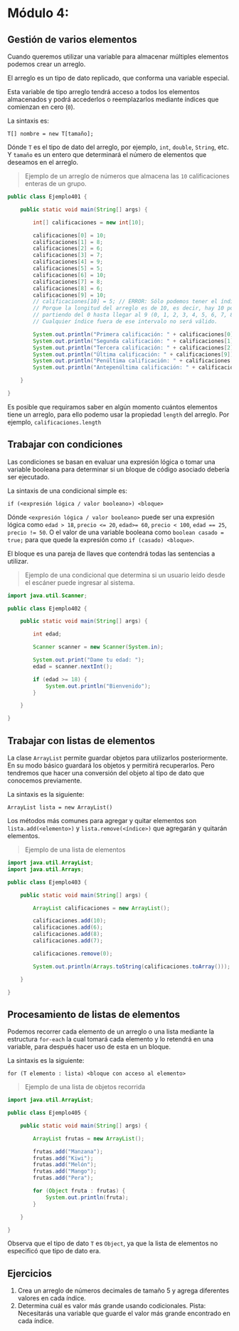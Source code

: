 # Módulo 4:

## Gestión de varios elementos

Cuando queremos utilizar una variable para almacenar múltiples elementos podemos crear un arreglo.

El arreglo es un tipo de dato replicado, que conforma una variable especial.

Esta variable de tipo arreglo tendrá acceso a todos los elementos almacenados y podrá accederlos o reemplazarlos 
mediante índices que comienzan en cero (`0`).

La sintaxis es:

    T[] nombre = new T[tamaño];

Dónde `T` es el tipo de dato del arreglo, por ejemplo, `int`, `double`, `String`, etc. Y `tamaño` es un entero que 
determinará el número de elementos que deseamos en el arreglo.

> Ejemplo de un arreglo de números que almacena las `10` calificaciones enteras de un grupo.

```java
public class Ejemplo401 {

    public static void main(String[] args) {

        int[] calificaciones = new int[10];

        calificaciones[0] = 10;
        calificaciones[1] = 8;
        calificaciones[2] = 6;
        calificaciones[3] = 7;
        calificaciones[4] = 9;
        calificaciones[5] = 5;
        calificaciones[6] = 10;
        calificaciones[7] = 8;
        calificaciones[8] = 6;
        calificaciones[9] = 10;
        // calificaciones[10] = 5; // ERROR: Sólo podemos tener el índice del 0 al 9
        // Porque la longitud del arreglo es de 10, es decir, hay 10 posibles índices
        // partiendo del 0 hasta llegar al 9 (0, 1, 2, 3, 4, 5, 6, 7, 8, 9).
        // Cualquier índice fuera de ese intervalo no será válido.

        System.out.println("Primera calificación: " + calificaciones[0]);
        System.out.println("Segunda calificación: " + calificaciones[1]);
        System.out.println("Tercera calificación: " + calificaciones[2]);
        System.out.println("Última calificación: " + calificaciones[9]);
        System.out.println("Penúltima calificación: " + calificaciones[8]);
        System.out.println("Antepenúltima calificación: " + calificaciones[7]);

    }

}
```

Es posible que requiramos saber en algún momento cuántos elementos tiene un arreglo, para ello podemo usar la 
propiedad `length` del arreglo. Por ejemplo, `calificaciones.length`

## Trabajar con condiciones

Las condiciones se basan en evaluar una expresión lógica o tomar una variable booleana para determinar si un bloque 
de código asociado debería ser ejecutado.

La sintaxis de una condicional simple es:

    if (<expresión lógica / valor booleano>) <bloque>

Dónde `<expresión lógica / valor booleano>` puede ser una expresión lógica como `edad > 18`, `precio <= 20`, 
`edad>= 60`, `precio < 100`, `edad == 25`, `precio != 50`. O el valor de una variable booleana como 
`boolean casado = true;` para que quede la expresión como `if (casado) <bloque>`. 

El bloque es una pareja de llaves que contendrá todas las sentencias a utilizar.

> Ejemplo de una condicional que determina si un usuario leído desde el escáner puede ingresar al sistema.

```java
import java.util.Scanner;

public class Ejemplo402 {

    public static void main(String[] args) {

        int edad;

        Scanner scanner = new Scanner(System.in);

        System.out.print("Dame tu edad: ");
        edad = scanner.nextInt();

        if (edad >= 18) {
            System.out.println("Bienvenido");
        }

    }

}
```

## Trabajar con listas de elementos

La clase `ArrayList` permite guardar objetos para utilizarlos posteriormente. En su modo básico guardará los objetos 
y permitirá recuperarlos. Pero tendremos que hacer una conversión del objeto al tipo de dato que conocemos previamente.

La sintaxis es la siguiente:

    ArrayList lista = new ArrayList()

Los métodos más comunes para agregar y quitar elementos son `lista.add(<elemento>)` y 
`lista.remove(<índice>)` que agregarán y quitarán elementos.

> Ejemplo de una lista de elementos

```java
import java.util.ArrayList;
import java.util.Arrays;

public class Ejemplo403 {

    public static void main(String[] args) {

        ArrayList calificaciones = new ArrayList();

        calificaciones.add(10);
        calificaciones.add(6);
        calificaciones.add(8);
        calificaciones.add(7);

        calificaciones.remove(0);

        System.out.println(Arrays.toString(calificaciones.toArray()));

    }

}
```

## Procesamiento de listas de elementos

Podemos recorrer cada elemento de un arreglo o una lista mediante la estructura `for-each` la cual tomará cada 
elemento y lo retendrá en una variable, para después hacer uso de esta en un bloque.

La sintaxis es la siguiente:

    for (T elemento : lista) <bloque con acceso al elemento>

> Ejemplo de una lista de objetos recorrida

```java
import java.util.ArrayList;

public class Ejemplo405 {

    public static void main(String[] args) {

        ArrayList frutas = new ArrayList();

        frutas.add("Manzana");
        frutas.add("Kiwi");
        frutas.add("Melón");
        frutas.add("Mango");
        frutas.add("Pera");

        for (Object fruta : frutas) {
            System.out.println(fruta);
        }

    }

}
``` 

Observa que el tipo de dato `T` es `Object`, ya que la lista de elementos no especificó que tipo de dato era.

## Ejercicios

1. Crea un arreglo de números decimales de tamaño 5 y agrega diferentes valores en cada índice.
2. Determina cuál es valor más grande usando codicionales. Pista: Necesitarás una variable que guarde el valor más 
   grande encontrado en cada índice.
